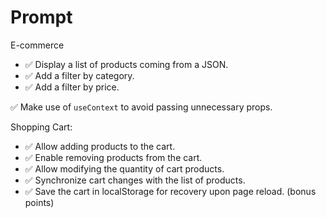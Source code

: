 # Prompt

E-commerce

- ✅ Display a list of products coming from a JSON.
- ✅ Add a filter by category.
- ✅ Add a filter by price.

✅ Make use of `useContext` to avoid passing unnecessary props.

Shopping Cart:

- ✅ Allow adding products to the cart.
- ✅ Enable removing products from the cart.
- ✅ Allow modifying the quantity of cart products.
- ✅ Synchronize cart changes with the list of products.
- ✅ Save the cart in localStorage for recovery upon page reload. (bonus points)